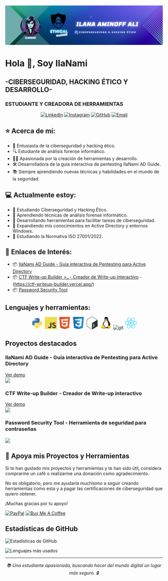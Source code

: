 ![Mi Banner](./Banner_GIT.png)

# Hola 👋, Soy IlaNami

## -CIBERSEGURIDAD, HACKING ÉTICO Y DESARROLLO-
### ESTUDIANTE Y CREADORA DE HERRAMIENTAS

<p align="center">
  <a href="https://www.linkedin.com/in/ilana-aminoff/" target="_blank"><img src="https://img.shields.io/badge/LinkedIn-%230077B5.svg?style=for-the-badge&logo=linkedin&logoColor=white" alt="LinkedIn"/></a>
  <a href="https://www.instagram.com/ilana_aminoff/" target="_blank"><img src="https://img.shields.io/badge/Instagram-%23E4405F.svg?style=for-the-badge&logo=Instagram&logoColor=white" alt="Instagram"/></a>
  <a href="https://github.com/ilanami/" target="_blank"><img src="https://img.shields.io/badge/github-%23121011.svg?style=for-the-badge&logo=github&logoColor=white" alt="GitHub"/></a>
  <a href="mailto:ilana-aminoff@gmail.com" target="_blank"><img src="https://img.shields.io/badge/Gmail-D14836?style=for-the-badge&logo=gmail&logoColor=white" alt="Email"/></a>
</p>

## ⭐ Acerca de mí:

- 🔐 Entusiasta de la ciberseguridad y hacking ético.
- 🔍 Estudiante de análisis forense informático.
- 👩‍💻 Apasionada por la creación de herramientas y desarrollo.
- 🛠️ Desarrolladora de la guía interactiva de pentesting IlaNami AD Guide.
- 📚 Siempre aprendiendo nuevas técnicas y habilidades en el mundo de la seguridad.

## 💻 Actualmente estoy:

- 📘 Estudiando Ciberseguridad y Hacking Ético.
- 🧠 Aprendiendo técnicas de análisis forense informático.
- 🔧 Desarrollando herramientas para facilitar tareas de ciberseguridad.
- 🌱 Expandiendo mis conocimientos en Active Directory y entornos Windows.
- 📘 Estudiando la Normativa ISO 27001/2022.

## 📌 Enlaces de Interés:

- 📦 [IlaNami AD Guide - Guía interactiva de Pentesting para Active Directory](https://ilanami.github.io/llaNami-ADGuide/)
- 📦 [CTF Write-up Builder >_ - Creador de Write-up interactivo](https://github.com/ilanami/ctf_writeup_builder/) - (https://ctf-writeup-builder.vercel.app/)
- 📦 [Password Security Tool](https://github.com/ilanami/password-tool/)

## Lenguajes y herramientas:

<p align="center">
  <img src="https://raw.githubusercontent.com/devicons/devicon/master/icons/python/python-original.svg" alt="python" width="40" height="40"/>
  <img src="https://raw.githubusercontent.com/devicons/devicon/master/icons/javascript/javascript-original.svg" alt="javascript" width="40" height="40"/>
  <img src="https://raw.githubusercontent.com/devicons/devicon/master/icons/html5/html5-original.svg" alt="html5" width="40" height="40"/>
  <img src="https://raw.githubusercontent.com/devicons/devicon/master/icons/css3/css3-original.svg" alt="css3" width="40" height="40"/>
  <img src="https://raw.githubusercontent.com/devicons/devicon/master/icons/bash/bash-original.svg" alt="bash" width="40" height="40"/>
  <img src="https://raw.githubusercontent.com/devicons/devicon/master/icons/linux/linux-original.svg" alt="linux" width="40" height="40"/>
  <img src="https://www.vectorlogo.zone/logos/git-scm/git-scm-icon.svg" alt="git" width="40" height="40"/>
  <img src="https://raw.githubusercontent.com/devicons/devicon/master/icons/react/react-original.svg" alt="react" width="40" height="40"/>
</p>

## Proyectos destacados

###  llaNami AD Guide - Guía interactiva de Pentesting para Active Directory
[Ver demo](https://ilanami.github.io/llaNami-ADGuide/)  
<a href="https://github.com/ilanami/llaNami-ADGuide">
  <img align="center" src="https://github-readme-stats.vercel.app/api/pin/?username=ilanami&repo=llaNami-ADGuide&theme=radical" />
</a>

###  CTF Write-up Builder - Creador de Write-up interactivo
[Ver demo](https://ctf-writeup-builder.vercel.app/)  
<a href="https://github.com/ilanami/ctf_writeup_builder" />
  <img align="center" src="https://github-readme-stats.vercel.app/api/pin/?username=ilanami&repo=ctf_writeup_builder&theme=radical" />
</a>

###  Password Security Tool - Herramienta de seguridad para contraseñas
<a href="https://github.com/ilanami/password-tool">
  <img align="center" src="https://github-readme-stats.vercel.app/api/pin/?username=ilanami&repo=password-tool&theme=radical" />
</a>

## 🎁 Apoya mis Proyectos y Herramientas

Si te han gustado mis proyectos y herramientas y te han sido útil, considera comprarme un café o realizarme una donación como agradecimiento.

No es obligatorio, pero me ayudaría muchísimo a seguir creando herramientas como esta y a pagar las certificaciones de ciberseguridad que quiero obtener.

¡Muchas gracias por tu apoyo!

[![PayPal](https://img.shields.io/badge/PayPal-00457C?style=for-the-badge&logo=paypal&logoColor=white)](https://www.paypal.me/1511amff)
[![Buy Me A Coffee](https://img.shields.io/badge/Buy_Me_A_Coffee-FFDD00?style=for-the-badge&logo=buy-me-a-coffee&logoColor=black)](https://buymeacoffee.com/ilanami)

## Estadísticas de GitHub

![Estadísticas de GitHub](https://github-readme-stats.vercel.app/api?username=ilanami&show_icons=true&theme=radical)

![Lenguajes más usados](https://github-readme-stats.vercel.app/api/top-langs/?username=ilanami&layout=compact&theme=radical)

---

<p align="center">
  <i>📚 Una estudiante apasionada, buscando hacer del mundo digital un lugar más seguro. 🔒</i>
</p>
